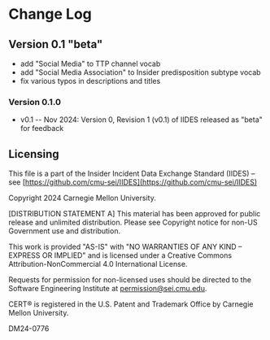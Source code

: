 # Change Log

## Version 0.1 "beta"

- add "Social Media" to TTP channel vocab
- add "Social Media Association" to Insider predisposition subtype vocab
- fix various typos in descriptions and titles

### Version 0.1.0
- v0.1 -- Nov 2024: Version 0, Revision 1 (v0.1) of IIDES released as "beta" for feedback

## Licensing

This file is a part of the Insider Incident Data Exchange Standard (IIDES) – see [https://github.com/cmu-sei/IIDES](https://github.com/cmu-sei/IIDES)

Copyright 2024 Carnegie Mellon University.

[DISTRIBUTION STATEMENT A] This material has been approved for public release and unlimited distribution. Please see Copyright notice for non-US Government use and distribution.

This work is provided "AS-IS" with "NO WARRANTIES OF ANY KIND – EXPRESS OR IMPLIED" and is licensed under a Creative Commons Attribution-NonCommercial 4.0 International License.

Requests for permission for non-licensed uses should be directed to the Software Engineering Institute at permission@sei.cmu.edu.

CERT® is registered in the U.S. Patent and Trademark Office by Carnegie Mellon University.

DM24-0776
